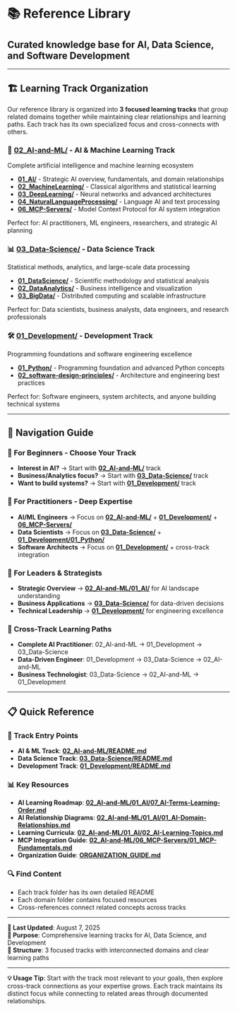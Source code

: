 # 📚 Reference Library

## Curated knowledge base for AI, Data Science, and Software Development

---

## 🏗️ Learning Track Organization

Our reference library is organized into **3 focused learning tracks** that group related domains together while maintaining clear relationships and learning paths. Each track has its own specialized focus and cross-connects with others.

### **🤖 [02_AI-and-ML/](02_AI-and-ML/)** - AI & Machine Learning Track

Complete artificial intelligence and machine learning ecosystem

- **[01_AI/](02_AI-and-ML/01_AI/)** - Strategic AI overview, fundamentals, and domain relationships
- **[02_MachineLearning/](02_AI-and-ML/02_MachineLearning/)** - Classical algorithms and statistical learning
- **[03_DeepLearning/](02_AI-and-ML/03_DeepLearning/)** - Neural networks and advanced architectures
- **[04_NaturalLanguageProcessing/](02_AI-and-ML/04_NaturalLanguageProcessing/)** - Language AI and text processing
- **[06_MCP-Servers/](02_AI-and-ML/06_MCP-Servers/)** - Model Context Protocol for AI system integration

Perfect for: AI practitioners, ML engineers, researchers, and strategic AI planning

### **📊 [03_Data-Science/](03_Data-Science/)** - Data Science Track

Statistical methods, analytics, and large-scale data processing

- **[01_DataScience/](03_Data-Science/01_DataScience/)** - Scientific methodology and statistical analysis
- **[02_DataAnalytics/](03_Data-Science/02_DataAnalytics/)** - Business intelligence and visualization
- **[03_BigData/](03_Data-Science/03_BigData/)** - Distributed computing and scalable infrastructure

Perfect for: Data scientists, business analysts, data engineers, and research professionals

### **🛠️ [01_Development/](01_Development/)** - Development Track

Programming foundations and software engineering excellence

- **[01_Python/](01_Development/01_Python/)** - Programming foundation and advanced Python concepts
- **[02_software-design-principles/](01_Development/02_software-design-principles/)** - Architecture and engineering best practices

Perfect for: Software engineers, system architects, and anyone building technical systems

---

## 🔗 Navigation Guide

### **🔰 For Beginners - Choose Your Track**

- **Interest in AI?** → Start with **[02_AI-and-ML/](02_AI-and-ML/)** track
- **Business/Analytics focus?** → Start with **[03_Data-Science/](03_Data-Science/)** track
- **Want to build systems?** → Start with **[01_Development/](01_Development/)** track

### **🎯 For Practitioners - Deep Expertise**

- **AI/ML Engineers** → Focus on **[02_AI-and-ML/](02_AI-and-ML/)** + **[01_Development/](01_Development/)** + **[06_MCP-Servers/](02_AI-and-ML/06_MCP-Servers/)**
- **Data Scientists** → Focus on **[03_Data-Science/](03_Data-Science/)** + **[01_Development/01_Python/](01_Development/01_Python/)**
- **Software Architects** → Focus on **[01_Development/](01_Development/)** + cross-track integration

### **🧠 For Leaders & Strategists**

- **Strategic Overview** → **[02_AI-and-ML/01_AI/](02_AI-and-ML/01_AI/)** for AI landscape understanding
- **Business Applications** → **[03_Data-Science/](03_Data-Science/)** for data-driven decisions
- **Technical Leadership** → **[01_Development/](01_Development/)** for engineering excellence

### **🚀 Cross-Track Learning Paths**

- **Complete AI Practitioner**: 02_AI-and-ML → 01_Development → 03_Data-Science
- **Data-Driven Engineer**: 01_Development → 03_Data-Science → 02_AI-and-ML
- **Business Technologist**: 03_Data-Science → 02_AI-and-ML → 01_Development

---

## 📋 Quick Reference

### **🎯 Track Entry Points**

- **AI & ML Track**: **[02_AI-and-ML/README.md](02_AI-and-ML/README.md)**
- **Data Science Track**: **[03_Data-Science/README.md](03_Data-Science/README.md)**
- **Development Track**: **[01_Development/README.md](01_Development/README.md)**

### **📊 Key Resources**

- **AI Learning Roadmap**: **[02_AI-and-ML/01_AI/07_AI-Terms-Learning-Order.md](02_AI-and-ML/01_AI/07_AI-Terms-Learning-Order.md)**
- **AI Relationship Diagrams**: **[02_AI-and-ML/01_AI/01_AI-Domain-Relationships.md](02_AI-and-ML/01_AI/01_AI-Domain-Relationships.md)**
- **Learning Curricula**: **[02_AI-and-ML/01_AI/02_AI-Learning-Topics.md](02_AI-and-ML/01_AI/02_AI-Learning-Topics.md)**
- **MCP Integration Guide**: **[02_AI-and-ML/06_MCP-Servers/01_MCP-Fundamentals.md](02_AI-and-ML/06_MCP-Servers/01_MCP-Fundamentals.md)**
- **Organization Guide**: **[ORGANIZATION_GUIDE.md](ORGANIZATION_GUIDE.md)**

### **🔍 Find Content**

- Each track folder has its own detailed README
- Each domain folder contains focused resources
- Cross-references connect related concepts across tracks

---

**📅 Last Updated**: August 7, 2025  
**🎯 Purpose**: Comprehensive learning tracks for AI, Data Science, and Development  
**📍 Structure**: 3 focused tracks with interconnected domains and clear learning paths

---

**💡 Usage Tip**: Start with the track most relevant to your goals, then explore cross-track connections as your expertise grows. Each track maintains its distinct focus while connecting to related areas through documented relationships.

